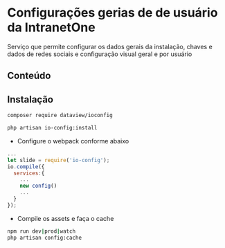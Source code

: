 
# Configurações gerias de de usuário da IntranetOne
Serviço que permite configurar os dados gerais da instalação, chaves e dados de redes sociais e configuração visual geral e por usuário
## Conteúdo
 
## Instalação

```sh
composer require dataview/ioconfig
```
```sh
php artisan io-config:install
```

- Configure o webpack conforme abaixo 
```js
...
let slide = require('io-config');
io.compile({
  services:{
    ...
    new config()
    ...
  }
});

```
- Compile os assets e faça o cache
```sh
npm run dev|prod|watch
php artisan config:cache
```